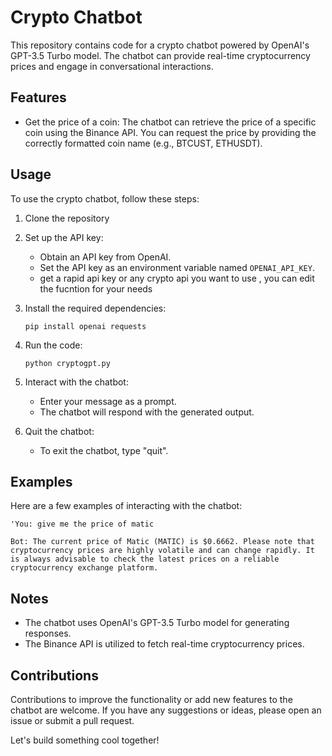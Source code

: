 # Crypto Chatbot

This repository contains code for a crypto chatbot powered by OpenAI's GPT-3.5 Turbo model. The chatbot can provide real-time cryptocurrency prices and engage in conversational interactions.

## Features

- Get the price of a coin: The chatbot can retrieve the price of a specific coin using the Binance API. You can request the price by providing the correctly formatted coin name (e.g., BTCUST, ETHUSDT).

## Usage

To use the crypto chatbot, follow these steps:

1. Clone the repository


2. Set up the API key:
   
   - Obtain an API key from OpenAI.
   - Set the API key as an environment variable named `OPENAI_API_KEY`.
   - get a rapid api key or any crypto api you want to use , you can edit the fucntion for your needs

3. Install the required dependencies:

   ```shell
   pip install openai requests
   ```

4. Run the code:

   ```shell
   python cryptogpt.py
   ```

5. Interact with the chatbot:

   - Enter your message as a prompt.
   - The chatbot will respond with the generated output.

6. Quit the chatbot:

   - To exit the chatbot, type "quit".

## Examples

Here are a few examples of interacting with the chatbot:

```shell
'You: give me the price of matic

Bot: The current price of Matic (MATIC) is $0.6662. Please note that cryptocurrency prices are highly volatile and can change rapidly. It is always advisable to check the latest prices on a reliable cryptocurrency exchange platform.
```

## Notes

- The chatbot uses OpenAI's GPT-3.5 Turbo model for generating responses.
- The Binance API is utilized to fetch real-time cryptocurrency prices.



## Contributions

Contributions to improve the functionality or add new features to the chatbot are welcome. If you have any suggestions or ideas, please open an issue or submit a pull request.

Let's build something cool together!
